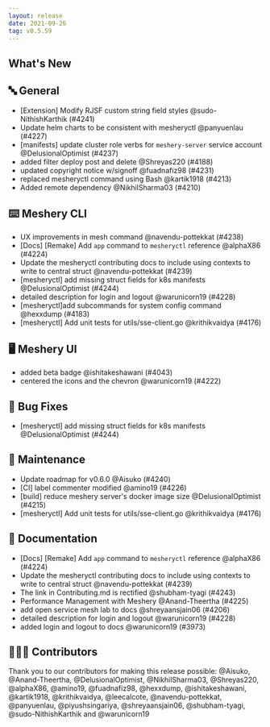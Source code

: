 ```yaml
---
layout: release
date: 2021-09-26
tag: v0.5.59
---
```


## What's New

## 🔤 General

- [Extension] Modify RJSF custom string field styles @sudo-NithishKarthik (#4241)
- Update helm charts to be consistent with mesheryctl @panyuenlau (#4227)
- [manifests] update cluster role verbs for `meshery-server` service account @DelusionalOptimist (#4237)
- added filter deploy post and delete @Shreyas220 (#4188)
- updated copyright notice w/signoff @fuadnafiz98 (#4231)
- replaced mesheryctl command using Bash @kartik1918 (#4213)
- Added remote dependency @NikhilSharma03 (#4210)

## ⌨️ Meshery CLI

- UX improvements in mesh command @navendu-pottekkat (#4238)
- [Docs] [Remake] Add `app` command to `mesheryctl` reference @alphaX86 (#4224)
- Update the mesheryctl contributing docs to include using contexts to write to central struct @navendu-pottekkat (#4239)
- [mesheryctl] add missing struct fields for k8s manifests @DelusionalOptimist (#4244)
- detailed description for login and logout @warunicorn19 (#4228)
- [mesheryctl]add subcommands for system config command @hexxdump (#4183)
- [mesheryctl] Add unit tests for utils/sse-client.go @krithikvaidya (#4176)

## 🖥 Meshery UI

- added beta badge @ishitakeshawani (#4043)
- centered the icons and the chevron @warunicorn19 (#4222)

## 🐛 Bug Fixes

- [mesheryctl] add missing struct fields for k8s manifests @DelusionalOptimist (#4244)

## 🧰 Maintenance

- Update roadmap for v0.6.0 @Aisuko (#4240)
- [CI] label commenter modified @amino19 (#4226)
- [build] reduce meshery server's docker image size @DelusionalOptimist (#4215)
- [mesheryctl] Add unit tests for utils/sse-client.go @krithikvaidya (#4176)

## 📖 Documentation

- [Docs] [Remake] Add `app` command to `mesheryctl` reference @alphaX86 (#4224)
- Update the mesheryctl contributing docs to include using contexts to write to central struct @navendu-pottekkat (#4239)
- The link in Contributing.md is rectified @shubham-tyagi (#4243)
- Performance Management with Meshery @Anand-Theertha (#4225)
- add open service mesh lab to docs @shreyaansjain06 (#4206)
- detailed description for login and logout @warunicorn19 (#4228)
- added login and logout to docs @warunicorn19 (#3973)

## 👨🏽‍💻 Contributors

Thank you to our contributors for making this release possible:
@Aisuko, @Anand-Theertha, @DelusionalOptimist, @NikhilSharma03, @Shreyas220, @alphaX86, @amino19, @fuadnafiz98, @hexxdump, @ishitakeshawani, @kartik1918, @krithikvaidya, @leecalcote, @navendu-pottekkat, @panyuenlau, @piyushsingariya, @shreyaansjain06, @shubham-tyagi, @sudo-NithishKarthik and @warunicorn19
